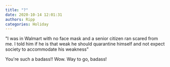 ```yaml
---
title: "?"
date: 2020-10-14 12:01:31
authors: Ripp
categories: Holiday
---
```


 "I was in Walmart with no face mask and a senior citizen ran scared from me. I told him if he is that weak he should quarantine himself and not expect society to accommodate his weakness"

You're such a badass!! Wow.  Way to go, badass!
